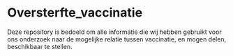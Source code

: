 # Oversterfte_vaccinatie
Deze repository is bedoeld om alle informatie die wij hebben gebruikt voor ons onderzoek naar de mogelijke relatie tussen vaccinatie, en mogen delen, beschikbaar te stellen. 
